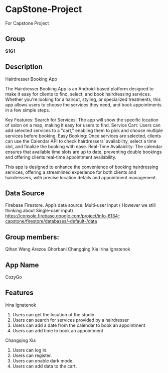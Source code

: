 # CapStone-Project

For Capstone Project

## Group

**S1G1**

## Description

Hairdresser Booking App

The Hairdresser Booking App is an Android-based platform designed to make it easy for clients to find, select, and book hairdressing services. Whether you're looking for a haircut, styling, or specialized treatments, this app allows users to choose the services they need, and book appointments in a few simple steps.

Key Features:
Search for Services: The app will show the specific location of salon on a map, making it easy for users to find.
Service Cart: Users can add selected services to a "cart," enabling them to pick and choose multiple services before booking.
Easy Booking: Once services are selected, clients can use the Calendar API to check hairdressers’ availability, select a time slot, and finalize the booking with ease.
Real-Time Availability: The calendar ensures that available time slots are up to date, preventing double bookings and offering clients real-time appointment availability.

This app is designed to enhance the convenience of booking hairdressing services, offering a streamlined experience for both clients and hairdressers, with precise location details and appointment management.

## Data Source

Firebase Firestore.
App’s data source: Multi-user input ( However we still thinking about Single-user input)
https://console.firebase.google.com/project/info-6134-capstone/firestore/databases/-default-/data

## Group members:

Qihan Wang
Arezou Ghorbani
Changqing Xia
Irina Ignatenok

## App Name  
CozyGo

## Features

Irina Ignatenok

1. Users can get the location of the studio.
2. Users can search for services provided by a hairdresser
3. Users can add a date from the calendar to book an appointment
4. Users can add time to book an appointment

Changqing Xia
1. Users can log in.
2. Users can register.
3. Users can enable dark mode.
4. Users can add data to the cart.
